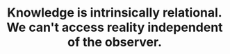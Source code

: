 ---
title: Knowledge is intrinsically relational. We can't access reality independent of the observer.
tags: nondual 
---